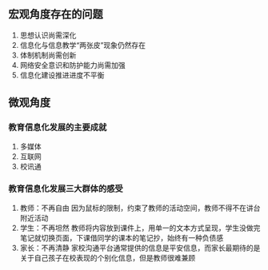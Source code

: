 ## 宏观角度存在的问题
1. 思想认识尚需深化
2. 信息化与信息教学“两张皮”现象仍然存在
3. 体制机制尚需创新
4. 网络安全意识和防护能力尚需加强
5. 信息化建设推进进度不平衡

## 微观角度
### 教育信息化发展的主要成就
1. 多媒体
2. 互联网
3. 校讯通
### 教育信息化发展三大群体的感受
1. 教师：不再自由
	因为鼠标的限制，约束了教师的活动空间，教师不得不在讲台附近活动
2. 学生：不再坦然
	教师将内容放到课件上，用单一的文本方式呈现，学生没做完笔记就切换页面，下课借同学的课本的笔记抄，始终有一种负债感
3. 家长：不再清静
	家校沟通平台通常提供的信息是平安信息，而家长最期待的是关于自己孩子在校表现的个别化信息，但是教师很难兼顾
